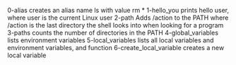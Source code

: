 0-alias creates an alias name ls with value rm * 
1-hello_you prints hello user, where user is the current Linux user
2-path Adds /action to the PATH where /action is the last directory the shell looks into when looking for a program
3-paths counts the number of directories in the PATH
4-global_variables lists environment variables
5-local_variables lists all local variables and environment variables, and function
6-create_local_variable creates a new local variable
